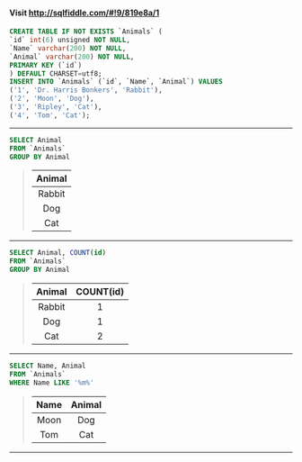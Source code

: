 #### Visit http://sqlfiddle.com/#!9/819e8a/1

```sql
CREATE TABLE IF NOT EXISTS `Animals` (
`id` int(6) unsigned NOT NULL,
`Name` varchar(200) NOT NULL,
`Animal` varchar(200) NOT NULL,
PRIMARY KEY (`id`)
) DEFAULT CHARSET=utf8;
INSERT INTO `Animals` (`id`, `Name`, `Animal`) VALUES
('1', 'Dr. Harris Bonkers', 'Rabbit'),
('2', 'Moon', 'Dog'),
('3', 'Ripley', 'Cat'),
('4', 'Tom', 'Cat');
```
---
```sql
SELECT Animal
FROM `Animals`
GROUP BY Animal
```
> | Animal |
> | :----: |
> | Rabbit |
> |  Dog   |
> |  Cat   |
---
```sql
SELECT Animal, COUNT(id)
FROM `Animals`
GROUP BY Animal
```
> | Animal | COUNT(id) |
> | :----: | :-------: |
> | Rabbit |     1     |
> |  Dog   |     1     |
> |  Cat   |     2     |
---
```sql
SELECT Name, Animal
FROM `Animals`
WHERE Name LIKE '%m%'
```
> | Name  | Animal |
> | :---: | :----: |
> | Moon  |  Dog   |
> |  Tom  |  Cat   |
---
